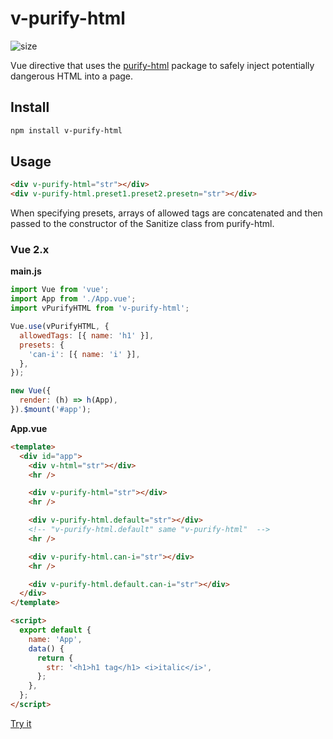 # v-purify-html

![size](https://img.shields.io/github/languages/code-size/Aleksandr-JS-Developer/v-purify-html?style=flat-square)

Vue directive that uses the [purify-html](https://github.com/Aleksandr-JS-Developer/purify-html) package to safely inject potentially dangerous HTML into a page.

## Install

```bash
npm install v-purify-html
```

## Usage

```html
<div v-purify-html="str"></div>
<div v-purify-html.preset1.preset2.presetn="str"></div>
```

When specifying presets, arrays of allowed tags are concatenated and then passed to the constructor of the Sanitize class from purify-html.

### Vue 2.x

**main.js**

```javascript
import Vue from 'vue';
import App from './App.vue';
import vPurifyHTML from 'v-purify-html';

Vue.use(vPurifyHTML, {
  allowedTags: [{ name: 'h1' }],
  presets: {
    'can-i': [{ name: 'i' }],
  },
});

new Vue({
  render: (h) => h(App),
}).$mount('#app');
```

**App.vue**

```html
<template>
  <div id="app">
    <div v-html="str"></div>
    <hr />

    <div v-purify-html="str"></div>
    <hr />

    <div v-purify-html.default="str"></div>
    <!-- "v-purify-html.default" same "v-purify-html"  -->
    <hr />

    <div v-purify-html.can-i="str"></div>
    <hr />

    <div v-purify-html.default.can-i="str"></div>
  </div>
</template>

<script>
  export default {
    name: 'App',
    data() {
      return {
        str: '<h1>h1 tag</h1> <i>italic</i>',
      };
    },
  };
</script>
```

[Try it](https://codesandbox.io/s/strange-leakey-7u9ven?file=/src/App.vue)
